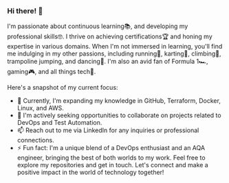 ### Hi there! 👋
I'm passionate about continuous learning📚, and developing my professional skills🤓. I thrive on achieving certifications🏆 and honing my expertise in various domains. When I'm not immersed in learning, you'll find me indulging in my other passions, including running🏃, karting🏁, climbing🧗, trampoline jumping, and dancing🕺. I'm also an avid fan of Formula 1🏎️, gaming🎮, and all things tech📱.

Here's a snapshot of my current focus:   

- 🌱 Currently, I'm expanding my knowledge in GitHub, Terraform, Docker, Linux, and AWS.
- 🤝 I'm actively seeking opportunities to collaborate on projects related to DevOps and Test Automation.
- 📫 Reach out to me via LinkedIn for any inquiries or professional connections.
- ⚡ Fun fact: I'm a unique blend of a DevOps enthusiast and an AQA engineer, bringing the best of both worlds to my work.
Feel free to explore my repositories and get in touch. Let's connect and make a positive impact in the world of technology together!

<!--
**oleg-ros/oleg-ros** is a ✨ _special_ ✨ repository because its `README.md` (this file) appears on your GitHub profile.

Here are some ideas to get you started:

- 🔭 I’m currently working on DevOps tasks


- 🤔 I’m looking for help with ...
- 💬 Ask me about ...
- 📫 How to reach me: ...
- 😄 Pronouns: ...
- ⚡ Fun fact: ...
-->

